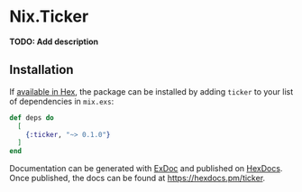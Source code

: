 # Nix.Ticker

**TODO: Add description**

## Installation

If [available in Hex](https://hex.pm/docs/publish), the package can be installed by adding `ticker`
to your list of dependencies in `mix.exs`:

```elixir
def deps do
  [
    {:ticker, "~> 0.1.0"}
  ]
end
```

Documentation can be generated with [ExDoc](https://github.com/elixir-lang/ex_doc) and published on
[HexDocs](https://hexdocs.pm). Once published, the docs can be found at https://hexdocs.pm/ticker.

